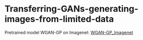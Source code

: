 # Transferring-GANs-generating-images-from-limited-data
Pretrained model
WGAN-GP on Imagenet: [WGAN-GP_Imagenet]()
